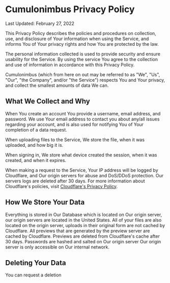 # Cumulonimbus Privacy Policy

Last Updated: February 27, 2022

This Privacy Policy describes the policies and procedures on collection, use, and disclosure of Your information when using the Service, and informs You of Your privacy rights and how You are protected by the law.

The personal information collected is used to provide security and ensure usability for the Service. By using the service You agree to the collection and use of information in accordance with this Privacy Policy.

Cumulonimbus (which from here on out may be referred to as "We", "Us", "Our", "the Company", and/or "the Service") respects You and Your privacy, and collect the smallest amounts of data We can.

## What We Collect and Why

When You create an account You provide a username, email address, and password. We use Your email address to contact you about any/all issues regarding your account, and is also used for notifying You of Your completion of a data request.

When uploading files to the Service, We store the file, when it was uploaded, and how big it is.

When signing in, We store what device created the session, when it was created, and when it expires.

When making a request to the Service, Your IP address will be logged by Cloudflare, and Our origin servers for abuse and DoS/DDoS protection. Our servers logs are deleted after 30 days. For more information about Cloudflare's policies, visit [Cloudflare's Privacy Policy](https://www.cloudflare.com/privacypolicy/).

## How We Store Your Data

Everything is stored in Our Database which is located on Our origin server, our origin servers are located in the United States. All of your files are also located on the origin server, uploads in their original form are not cached by Cloudflare. All previews that are generated by the preview server are cached by Cloudflare. Previews are deleted from Cloudflare's cache after 30 days. Passwords are hashed and salted on Our origin server Our origin server is only accessible on Our internal network.

## Deleting Your Data

You can request a deletion 